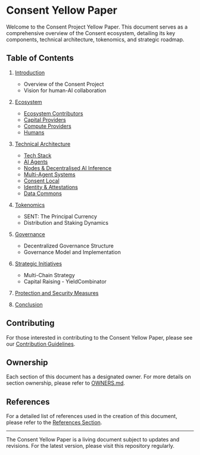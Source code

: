# Consent Yellow Paper

Welcome to the Consent Project Yellow Paper. This document serves as a comprehensive overview of the Consent ecosystem, detailing its key components, technical architecture, tokenomics, and strategic roadmap.

## Table of Contents

1. [Introduction](introduction.md)
   - Overview of the Consent Project
   - Vision for human-AI collaboration

2. [Ecosystem](./section_02_ecosystem.md)
   - [Ecosystem Contributors](./section_02_ecosystem.md#ecosystem-contributors)
   - [Capital Providers](./section_02_ecosystem.md#capital-providers)
   - [Compute Providers](./section_02_ecosystem.md#compute-providers)
   - [Humans](./section_02_ecosystem.md#humans)

3. [Technical Architecture](./section_03_technical_architecture.md)
   - [Tech Stack](./section_03_technical_architecture.md#tech-stack)
   - [AI Agents](./section_03_technical_architecture.md#ai-agents)
   - [Nodes & Decentralised AI Inference](./section_03_technical_architecture.md#nodes--decentralised-ai-inference)
   - [Multi-Agent Systems](./section_03_technical_architecture.md#multi-agent-systems)
   - [Consent Local](./section_03_technical_architecture.md#consent-local)
   - [Identity & Attestations](./section_03_technical_architecture.md#identity--attestations)
   - [Data Commons](./section_03_technical_architecture.md#data-commons)

4. [Tokenomics](./section_04_tokenomics.md)
   - SENT: The Principal Currency
   - Distribution and Staking Dynamics

5. [Governance](./section_05_governance.md)
   - Decentralized Governance Structure
   - Governance Model and Implementation

6. [Strategic Initiatives](./section_06_strategic_initiatives.md)
   - Multi-Chain Strategy
   - Capital Raising - YieldCombinator

7. [Protection and Security Measures](./section_07_protection_and_security_measures.md)

8. [Conclusion](./section_08_conclusion.md)

## Contributing

For those interested in contributing to the Consent Yellow Paper, please see our [Contribution Guidelines](CONTRIBUTING.md).

## Ownership

Each section of this document has a designated owner. For more details on section ownership, please refer to [OWNERS.md](OWNERS.md).

## References

For a detailed list of references used in the creation of this document, please refer to the [References Section](./section_references.md).

---

The Consent Yellow Paper is a living document subject to updates and revisions. For the latest version, please visit this repository regularly.
